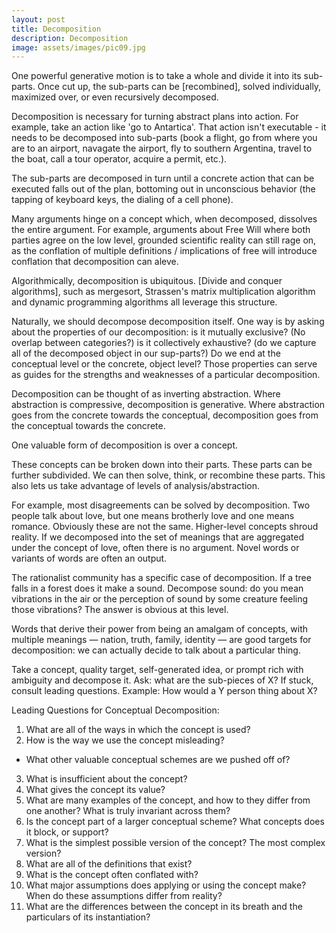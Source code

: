 ```yaml
---
layout: post
title: Decomposition
description: Decomposition
image: assets/images/pic09.jpg
---
```


One powerful generative motion is to take a whole and divide it into its sub-parts. Once cut up, the sub-parts can be [recombined], solved individually, maximized over, or even recursively decomposed.

<!-- ![Decomposition Visualization](/images/Decomposition-Image.png) -->
<!-- <p><a target="_blank" href="https://github.com/JeremyNixon/JeremyNixon.github.io/blob/master/_site/assets/images/Decomposition-Image.png"><img src="https://github.com/JeremyNixon/JeremyNixon.github.io/raw/master/_site/assets/images/Decomposition-Image.png" alt="Decomposition" style="max-width:100%;"></a></p> -->

Decomposition is necessary for turning abstract plans into action. For example, take an action like 'go to Antartica'. That action isn't executable - it needs to be decomposed into sub-parts (book a flight, go from where you are to an airport, navagate the airport, fly to southern Argentina, travel to the boat, call a tour operator, acquire a permit, etc.).  

The sub-parts are decomposed in turn until a concrete action that can be executed falls out of the plan, bottoming out in unconscious behavior (the tapping of keyboard keys, the dialing of a cell phone).

Many arguments hinge on a concept which, when decomposed, dissolves the entire argument. For example, arguments about Free Will where both parties agree on the low level, grounded scientific reality can still rage on, as the conflation of multiple definitions / implications of free will introduce conflation that decomposition can aleve.

Algorithmically, decomposition is ubiquitous. [Divide and conquer algorithms], such as mergesort, Strassen's matrix multiplication algorithm and dynamic programming algorithms all leverage this structure.

Naturally, we should decompose decomposition itself. One way is by asking about the properties of our decomposition: is it mutually exclusive? (No overlap between categories?) is it collectively exhaustive? (do we capture all of the decomposed object in our sup-parts?) Do we end at the conceptual level or the concrete, object level? Those properties can serve as guides for the strengths and weaknesses of a particular decomposition.

Decomposition can be thought of as inverting abstraction. Where abstraction is compressive, decomposition is generative. Where abstraction goes from the concrete towards the conceptual, decomposition goes from the conceptual towards the concrete.


One valuable form of decomposition is over a concept.

These concepts can be broken down into their parts. These parts can be further subdivided. We can then solve, think, or recombine these parts. This also lets us take advantage of levels of analysis/abstraction.

For example, most disagreements can be solved by decomposition. Two people talk about love, but one means brotherly love and one means romance. Obviously these are not the same. Higher-level concepts shroud reality. If we decomposed into the set of meanings that are aggregated under the concept of love, often there is no argument. Novel words or variants of words are often an output.

The rationalist community has a specific case of decomposition. If a tree falls in a forest does it make a sound. Decompose sound: do you mean vibrations in the air or the perception of sound by some creature feeling those vibrations? The answer is obvious at this level.

Words that derive their power from being an amalgam of concepts, with multiple meanings — nation, truth, family, identity — are good targets for decomposition: we can actually decide to talk about a particular thing.

Take a concept, quality target, self-generated idea, or prompt rich with ambiguity and decompose it. Ask: what are the sub-pieces of X? If stuck, consult leading questions. Example: How would a Y person thing about X?

Leading Questions for Conceptual Decomposition:  
1. What are all of the ways in which the concept is used?  
2. How is the way we use the concept misleading?  
* What other valuable conceptual schemes are we pushed off of?  
3. What is insufficient about the concept?  
4. What gives the concept its value?  
5. What are many examples of the concept, and how to they differ from one another? What is truly invariant across them?  
6. Is the concept part of a larger conceptual scheme? What concepts does it block, or support?  
7. What is the simplest possible version of the concept? The most complex version?  
8. What are all of the definitions that exist?  
9. What is the concept often conflated with?  
10. What major assumptions does applying or using the concept make? When do these assumptions differ from reality?  
11. What are the differences between the concept in its breath and the particulars of its instantiation?  


<br>
